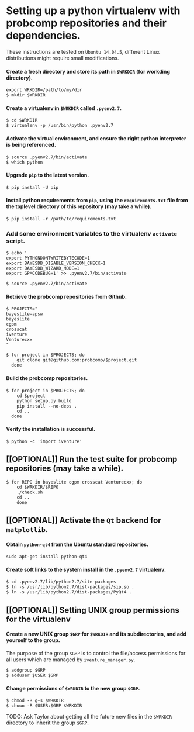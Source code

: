 # Setting up a python virtualenv with probcomp repositories and their dependencies.

These instructions are tested on `Ubuntu 14.04.5`, different Linux distributions
might require small modifications.

#### Create a fresh directory and store its path in `$WRKDIR` (for workding directory).

```
export WRKDIR=/path/to/my/dir
$ mkdir $WRKDIR
```

#### Create a virtualenv in `$WRKDIR` called `.pyenv2.7`.

```
$ cd $WRKDIR
$ virtualenv -p /usr/bin/python .pyenv2.7
```

#### Activate the virtual environment, and ensure the right python interpreter is being referenced.

```
$ source .pyenv2.7/bin/activate
$ which python
```

#### Upgrade `pip` to the latest version.

```
$ pip install -U pip
```

#### Install python requirements from `pip`, using the `requirements.txt` file from the toplevel directory of this repository (may take a while).

```
$ pip install -r /path/to/requirements.txt
```

### Add some environment variables to the virtualenv `activate` script.

```
$ echo '
export PYTHONDONTWRITEBYTECODE=1
export BAYESDB_DISABLE_VERSION_CHECK=1
export BAYESDB_WIZARD_MODE=1
export GPMCCDEBUG=1' >> .pyenv2.7/bin/activate

$ source .pyenv2.7/bin/activate
```

#### Retrieve the probcomp repositories from Github.

```
$ PROJECTS="
bayeslite-apsw
bayeslite
cgpm
crosscat
iventure
Venturecxx
"

$ for project in $PROJECTS; do
    git clone git@github.com:probcomp/$project.git
  done
```

#### Build the probcomp repositories.

```
$ for project in $PROJECTS; do
    cd $project
    python setup.py build
    pip install --no-deps .
    cd ..
  done
````

#### Verify the installation is successful.

```
$ python -c 'import iventure'
```

## [[OPTIONAL]] Run the test suite for probcomp repositories (may take a while).

```
$ for REPO in bayeslite cgpm crosscat Venturecxx; do
    cd $WRKDIR/$REPO
    ./check.sh
    cd ..
    done
```

## [[OPTIONAL]] Activate the `Qt` backend for `matplotlib`.

#### Obtain `python-qt4` from the Ubuntu standard repositories.

```
sudo apt-get install python-qt4
```

#### Create soft links to the system install in the `.pyenv2.7` virtualenv.

```
$ cd .pyenv2.7/lib/python2.7/site-packages
$ ln -s /usr/lib/python2.7/dist-packages/sip.so .
$ ln -s /usr/lib/python2.7/dist-packages/PyQt4 .
```

## [[OPTIONAL]] Setting UNIX group permissions for the virtualenv

#### Create a new UNIX group `$GRP` for `$WRKDIR` and its subdirectories, and add yourself to the group.

The purpose of the group `$GRP` is to control the file/access permissions for
all users which are managed by `iventure_manager.py`.

```
$ addgroup $GRP
$ adduser $USER $GRP
```

#### Change permissions of `$WRKDIR` to the new group `$GRP`.

```
$ chmod -R g+s $WRKDIR
$ chown -R $USER:$GRP $WRKDIR
```

TODO: Ask Taylor about getting all the future new files in the `$WRKDIR`
directory to inherit the group `$GRP`.

